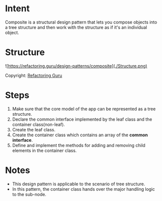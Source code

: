 # Intent
Composite is a structural design pattern that lets you compose objects into a tree structure and then work with the structure as if it's an individual object.

# Structure
![https://refactoring.guru/design-patterns/composite](./Structure.png)

Copyright: [Refactoring Guru](https://refactoring.guru/design-patterns/composite)

# Steps
1. Make sure that the core model of the app can be represented as a tree structure.
1. Declare the common interface implemented by the leaf class and the container class(non-leaf).
1. Create the leaf class.
1. Create the container class which contains an array of the **common interface**.
1. Define and implement the methods for adding and removing child elements in the container class.

# Notes 
* This design pattern is applicable to the scenario of tree structure.
* In this pattern, the container class hands over the major handling logic to the sub-node.
